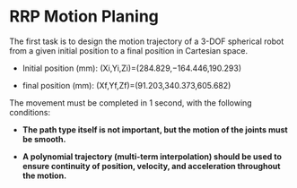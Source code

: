 # RRP Motion Planing

The first task is to design the motion trajectory of a 3-DOF spherical robot from a given initial position to a final position in Cartesian space.

- Initial position (mm): (Xi​,Yi​,Zi​)=(284.829,−164.446,190.293)

- final position (mm):   (Xf​,Yf​,Zf​)=(91.203,340.373,605.682)

The movement must be completed in 1 second, with the following conditions:

- **The path type itself is not important, but the motion of the joints must be smooth.**

- **A polynomial trajectory (multi-term interpolation) should be used to ensure continuity of position, velocity, and acceleration throughout the motion.**
